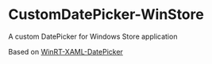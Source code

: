 # CustomDatePicker-WinStore
A custom DatePicker for Windows Store application

Based  on [WinRT-XAML-DatePicker](https://github.com/jasonmitchell/WinRT-XAML-DatePicker)
